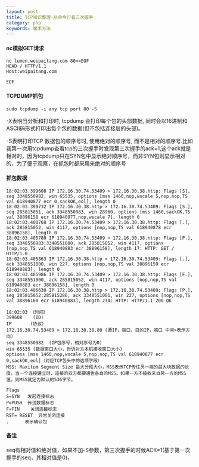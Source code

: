 ```yaml
---
layout: post
title: TCP知识整理-从命令行看三次握手
category: php
keywords: 魔术方法
---
```


#### nc模拟GET请求 
```
nc lumen.weipaitang.com 80<<EOF  
HEAD / HTTP/1.1  
Host:weipaitang.com  
  
EOF  
```

#### TCPDUMP抓包
```
sudo tcpdump -i any tcp port 80 -S
```

-X表明当分析和打印时, tcpdump 会打印每个包的头部数据, 同时会以16进制和ASCII码形式打印出每个包的数据(但不包括连接层的头部)。

-S表明打印TCP 数据包的顺序号时, 使用绝对的顺序号, 而不是相对的顺序号.比如我第一次用tcpdump查看tcp的三次握手时发现第三次握手的ack=1,这个ack就是相对的，因为tcpdump只在SYN包中显示绝对顺序号，而非SYN包则显示相对的，为了便于观察，在抓包时都采用来绝对的顺序号
  
  
#### 抓包数据
```
18:02:03.399608 IP 172.16.30.74.53409 > 172.16.30.38.http: Flags [S], seq 3348550982, win 65535, options [mss 1460,nop,wscale 5,nop,nop,TS val 618940877 ecr 0,sackOK,eol], length 0
18:02:03.399732 IP 172.16.30.38.http > 172.16.30.74.53409: Flags [S.], seq 285815051, ack 3348550983, win 28960, options [mss 1460,sackOK,TS val 38896158 ecr 618940877,nop,wscale 7], length 0
18:02:03.400768 IP 172.16.30.74.53409 > 172.16.30.38.http: Flags [.], ack 285815052, win 4117, options [nop,nop,TS val 618940878 ecr 38896158], length 0
18:02:03.405780 IP 172.16.30.74.53409 > 172.16.30.38.http: Flags [P.], seq 3348550983:3348551000, ack 285815052, win 4117, options [nop,nop,TS val 618940883 ecr 38896158], length 17: HTTP: GET / HTTP/1.0
18:02:03.405863 IP 172.16.30.38.http > 172.16.30.74.53409: Flags [.], ack 3348551000, win 227, options [nop,nop,TS val 38896159 ecr 618940883], length 0
18:02:03.405986 IP 172.16.30.74.53409 > 172.16.30.38.http: Flags [F.], seq 3348551000, ack 285815052, win 4117, options [nop,nop,TS val 618940883 ecr 38896158], length 0
18:02:03.406630 IP 172.16.30.38.http > 172.16.30.74.53409: Flags [P.], seq 285815052:285815286, ack 3348551001, win 227, options [nop,nop,TS val 38896160 ecr 618940883], length 234: HTTP: HTTP/1.1 200 OK
```
```
18:02:03 （时间）  
399608    (ID)  
IP       (协议）  
172.16.30.74.53409 > 172.16.30.38.80 (源IP，端口，目的IP，端口 中间>表示方向)    
seq 3348550982  (IP包序号，相对序号为0)  
win 65535 (数据窗口大小，告诉对方本机接收窗口大小)  
options [mss 1460,nop,wscale 5,nop,nop,TS val 618940877 ecr 0,sackOK,eol]（对应TCP包头中的选项字段）  
MSS: Maxitum Segment Size 最大分段大小，MSS表示TCP传往另一端的最大块数据的长度。当一个连接建立时，连接的双方都要通告各自的MSS。如果一方不接收来自另一方的MSS值，则MSS就定为默认的536字节。  

Flags
S=SYN   发起连接标志   
P=PUSH  传送数据标志  
F=FIN    关闭连接标志  
RST= RESET  异常关闭连接  
.      表示确认包  
```
    

#### 备注
seq有相对值和绝对值，如果不加-S参数，第三次握手的时候ACK=1(基于第一次握手的seq，其相对值是0)，